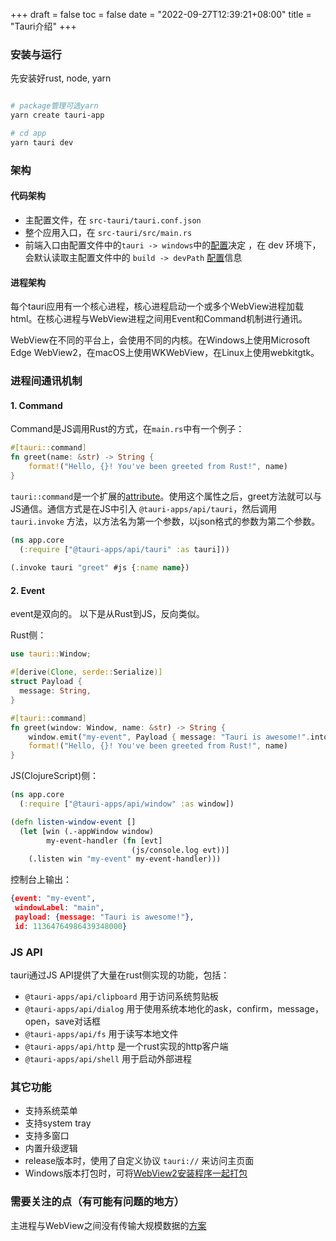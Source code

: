 +++
draft = false
toc = false
date = "2022-09-27T12:39:21+08:00"
title = "Tauri介绍"
+++

### 安装与运行

先安装好rust, node, yarn

```bash

# package管理可选yarn
yarn create tauri-app 

# cd app
yarn tauri dev
```

### 架构

#### 代码架构

  * 主配置文件，在 `src-tauri/tauri.conf.json`
  * 整个应用入口，在 `src-tauri/src/main.rs`
  * 前端入口由配置文件中的`tauri -> windows`中的[配置](https://tauri.app/v1/api/config#tauriconfig.windows)决定 ，在 dev 环境下，会默认读取主配置文件中的 `build -> devPath` [配置](https://tauri.app/v1/api/config#buildconfig.devpath)信息

#### 进程架构

每个tauri应用有一个核心进程，核心进程启动一个或多个WebView进程加载html。在核心进程与WebView进程之间用Event和Command机制进行通讯。

WebView在不同的平台上，会使用不同的内核。在Windows上使用Microsoft Edge WebView2，在macOS上使用WKWebView，在Linux上使用webkitgtk。

### 进程间通讯机制

#### 1. Command

Command是JS调用Rust的方式，在`main.rs`中有一个例子：

```rust
#[tauri::command]
fn greet(name: &str) -> String {
    format!("Hello, {}! You've been greeted from Rust!", name)
}
```

`tauri::command`是一个扩展的[attribute](https://doc.rust-lang.org/book/ch19-06-macros.html#attribute-like-macros)。使用这个属性之后，greet方法就可以与JS通信。通信方式是在JS中引入 `@tauri-apps/api/tauri`，然后调用 `tauri.invoke` 方法，以方法名为第一个参数，以json格式的参数为第二个参数。

```clojure
(ns app.core
  (:require ["@tauri-apps/api/tauri" :as tauri]))
  
(.invoke tauri "greet" #js {:name name})
```

#### 2. Event

event是双向的。 以下是从Rust到JS，反向类似。

Rust侧：
```rust
use tauri::Window;

#[derive(Clone, serde::Serialize)]
struct Payload {
  message: String,
}

#[tauri::command]
fn greet(window: Window, name: &str) -> String {
    window.emit("my-event", Payload { message: "Tauri is awesome!".into() }).unwrap();
    format!("Hello, {}! You've been greeted from Rust!", name)
}
```

JS(ClojureScript)侧：

```clojure
(ns app.core
  (:require ["@tauri-apps/api/window" :as window])

(defn listen-window-event []
  (let [win (.-appWindow window)
        my-event-handler (fn [evt]
                           (js/console.log evt))]
    (.listen win "my-event" my-event-handler)))
```

控制台上输出：

```json
{event: "my-event", 
 windowLabel: "main", 
 payload: {message: "Tauri is awesome!"}, 
 id: 11364764986439348000}
```

### JS API

tauri通过JS API提供了大量在rust侧实现的功能，包括：

  * `@tauri-apps/api/clipboard` 用于访问系统剪贴板
  * `@tauri-apps/api/dialog` 用于使用系统本地化的ask，confirm，message，open，save对话框
  * `@tauri-apps/api/fs` 用于读写本地文件
  * `@tauri-apps/api/http` 是一个rust实现的http客户端
  * `@tauri-apps/api/shell` 用于启动外部进程

### 其它功能

  * 支持系统菜单
  * 支持system tray
  * 支持多窗口
  * 内置升级逻辑
  * release版本时，使用了自定义协议 `tauri://` 来访问主页面
  * Windows版本打包时，可将[WebView2安装程序一起打包](https://tauri.app/v1/guides/building/windows#webview2-installation-options)
  
### 需要关注的点（有可能有问题的地方）

主进程与WebView之间没有传输大规模数据的[方案](https://github.com/tauri-apps/tauri/discussions/1336#discussioncomment-456047)
